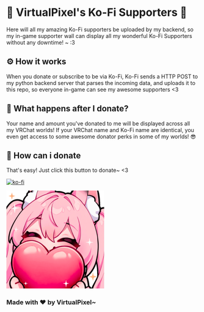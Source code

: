 # 💜 VirtualPixel's Ko-Fi Supporters 💜
Here will all my amazing Ko-Fi supporters be uploaded by my backend, so my in-game supporter wall can display all my wonderful Ko-Fi Supporters without any downtime! ~ :3

## ⚙️ How it works
When you donate or subscribe to be via Ko-Fi, Ko-Fi sends a HTTP POST to my python backend server that parses the incoming data, and uploads it to this repo, so everyone in-game can see my awesome supporters <3

## 🤔 What happens after I donate?
Your name and amount you've donated to me will be displayed across all my VRChat worlds! If your VRChat name and Ko-Fi name are identical, you even get access to some awesome donator perks in some of my worlds! 😎

## 🤑 How can i donate
That's easy! Just click this button to donate~ <3

[![ko-fi](https://ko-fi.com/img/githubbutton_sm.svg)](https://ko-fi.com/X8X6112L7X)


![alt text](https://raw.githubusercontent.com/VirtualPixelUwU/Ko-Fi-Supporters/refs/heads/main/ProjectImages/Pixel_Love.png)

### Made with ❤️ by VirtualPixel~
